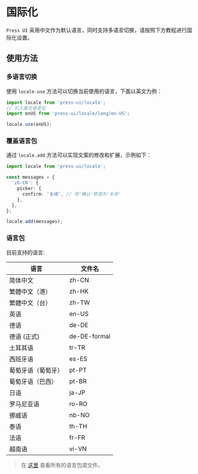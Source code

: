 # 国际化


`Press UI` 采用中文作为默认语言，同时支持多语言切换，请按照下方教程进行国际化设置。

## 使用方法

### 多语言切换

使用 `locale.use` 方法可以切换当前使用的语言，下面以英文为例：


```ts
import locale from 'press-ui/locale';
// 引入英文语言包
import enUS from 'press-ui/locale/lang/en-US';

locale.use(enUS);
```


### 覆盖语言包


通过 `locale.add` 方法可以实现文案的修改和扩展，示例如下：


```ts
import locale from 'press-ui/locale';

const messages = {
  'zh-CN': {
    picker: {
      confirm: '关闭', // 将'确认'修改为'关闭'
    },
  },
};

locale.add(messages);
```

### 语言包


目前支持的语言:


| 语言               | 文件名       |
| ------------------ | ------------ |
| 简体中文           | zh-CN        |
| 繁體中文（港）     | zh-HK        |
| 繁體中文（台）     | zh-TW        |
| 英语               | en-US        |
| 德语               | de-DE        |
| 德语 (正式)        | de-DE-formal |
| 土耳其语           | tr-TR        |
| 西班牙语           | es-ES        |
| 葡萄牙语（葡萄牙） | pt-PT        |
| 葡萄牙语（巴西）   | pt-BR        |
| 日语               | ja-JP        |
| 罗马尼亚语         | ro-RO        |
| 挪威语             | nb-NO        |
| 泰语               | th-TH        |
| 法语               | fr-FR        |
| 越南语             | vi-VN        |

> 在 [这里](https://github.com/novlan1/press-ui/tree/develop/src/packages/locale/lang) 查看所有的语言包源文件。
